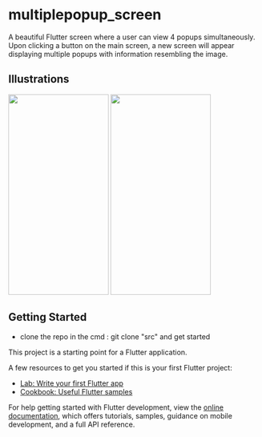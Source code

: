 # multiplepopup_screen

A beautiful Flutter screen where a user can view 4 popups simultaneously.  
Upon clicking a button on the main screen, a new screen will appear displaying multiple popups with information resembling the image.

## Illustrations

<img src="https://user-images.githubusercontent.com/108649499/215701799-234013a1-9a0a-45ca-9e5e-6e45a9aa59b1.jpg" width="200" height="400" />

<img src="https://user-images.githubusercontent.com/108649499/215703888-930c9bfc-d5d7-4b5f-b2bf-17cbe9a8f86e.jpg" width="200" height="400" />


## Getting Started

- clone the repo in the cmd : git clone "src" and get started

This project is a starting point for a Flutter application.

A few resources to get you started if this is your first Flutter project:

- [Lab: Write your first Flutter app](https://docs.flutter.dev/get-started/codelab)
- [Cookbook: Useful Flutter samples](https://docs.flutter.dev/cookbook)

For help getting started with Flutter development, view the
[online documentation](https://docs.flutter.dev/), which offers tutorials,
samples, guidance on mobile development, and a full API reference.
